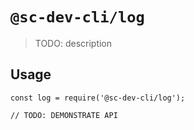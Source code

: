 # `@sc-dev-cli/log`

> TODO: description

## Usage

```
const log = require('@sc-dev-cli/log');

// TODO: DEMONSTRATE API
```
